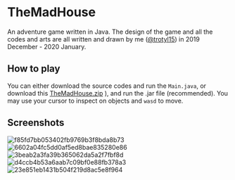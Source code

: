 # TheMadHouse
An adventure game written in Java. The design of the game and all the codes and arts are all written and drawn by me ([@trotyl15](https://github.com/Trotyl15)) in 2019 December - 2020 January.

## How to play

You can either download the source codes and run the `Main.java`, or download this [TheMadHouse.zip](https://github.com/Trotyl15/TheMadHouse/files/7772449/TheMadHouse.zip)
), and run the .jar file (recommended). You may use your cursor to inspect on objects and `wasd` to move.

## Screenshots
![f85fd7bb053402fb9769b3f8bda8b73](https://user-images.githubusercontent.com/55414757/146875084-4a6c6143-2f2f-41f1-b5e0-d5ea29647e03.jpg)
![6602a04fc5dd0af5ed8bae835280e86](https://user-images.githubusercontent.com/55414757/146875096-58ce177f-242b-41c5-ad60-18f38a17a6d8.jpg)
![3beab2a3fa39b365062da5a2f7fbf8d](https://user-images.githubusercontent.com/55414757/146875100-41821544-339c-4223-b349-3bf3eb6578f4.jpg)
![d4ccb4b53a6aab7c09bf0e88fb378a3](https://user-images.githubusercontent.com/55414757/146875102-4d45b092-6004-4ced-a43e-ed9c3c1f5308.jpg)
![23e851eb1431b504f219d8ac5e8f964](https://user-images.githubusercontent.com/55414757/146875105-3e41b1e0-6061-415a-8ff1-a54b96eef5bb.jpg)
